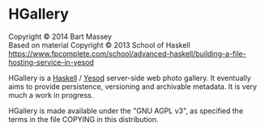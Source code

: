 # HGallery
Copyright © 2014 Bart Massey  
Based on material Copyright © 2013 School of Haskell  
<https://www.fpcomplete.com/school/advanced-haskell/building-a-file-hosting-service-in-yesod>

HGallery is a [Haskell](http://haskell.org) /
[Yesod](http://yesodweb.com) server-side web photo gallery.
It eventually aims to provide persistence, versioning and
archivable metadata. It is very much a work in progress.

HGallery is made available under the "GNU AGPL v3", as
specified the terms in the file COPYING in this
distribution.
